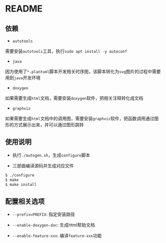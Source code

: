 # README

## 依赖

* `autotools`

需要安装`autotools`工具，执行`sudo apt install -y autoconf`

* `java`

因为使用了`*.plantuml`脚本开发相关时序图，该脚本转化为`svg`图片的过程中需要用到`java`开发环境

* `doxygen`

如果需要生成`html`文档，需要安装`doxygen`软件，把相关注释转化成文档

* `graphviz`

如果需要生成`html`文档中的调用图，需要安装`graphviz`软件，把函数调用通过图形的方式展示出来，并可以通过图形跳转


## 使用说明

* 执行`./autogen.sh`，生成`configure`脚本

* 三部曲编译源码并生成对应文件

```txt
$ ./configure
$ make
$ make install
```

## 配置相关选项

* `--prefix=PREFIX`: 指定安装路径

* `--enable-doxygen-doc`: 生成html帮助文档

* `--enable-feature-xxx`: 编译`feature-xxx`功能

